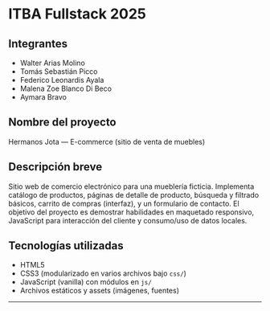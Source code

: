 # ITBA Fullstack 2025

## Integrantes

- Walter Arias Molino
- Tomás Sebastián Picco
- Federico Leonardis Ayala
- Malena Zoe Blanco Di Beco
- Aymara Bravo

## Nombre del proyecto

Hermanos Jota — E-commerce (sitio de venta de muebles)

## Descripción breve

Sitio web de comercio electrónico para una mueblería ficticia. Implementa catálogo de productos, páginas de detalle de producto, búsqueda y filtrado básicos, carrito de compras (interfaz), y un formulario de contacto. El objetivo del proyecto es demostrar habilidades en maquetado responsivo, JavaScript para interacción del cliente y consumo/uso de datos locales.

## Tecnologías utilizadas

- HTML5
- CSS3 (modularizado en varios archivos bajo `css/`)
- JavaScript (vanilla) con módulos en `js/`
- Archivos estáticos y assets (imágenes, fuentes)

---

